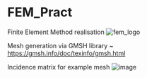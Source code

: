 # FEM_Pract
Finite Element Method realisation
![fem_logo](https://github.com/MihailTsybakov/FEM_Pract/assets/62279777/3bc79ded-93c1-47f1-b018-61808ea22b61)

Mesh generation via GMSH library
~ https://gmsh.info/doc/texinfo/gmsh.html

Incidence matrix for example mesh
![image](https://github.com/MihailTsybakov/FEM_Pract/assets/62279777/a7c62ce8-b3c8-4281-bbbf-7e0719d5cc66)

